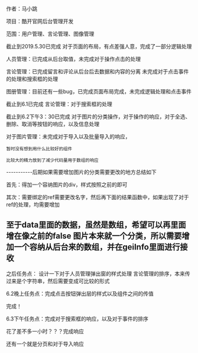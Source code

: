 作者：马小跳

项目：酷开官网后台管理开发

范围：用户管理、言论管理、图像管理

截止到2019.5.30已完成
  对于页面的布局，有点差强人意，完成了一部分逻辑处理
  
  人员管理：已完成从后台取值，未完成对于操作点击的处理
  
  言论管理：已完成留言和评论从后台后去数据和内容的分离
          未完成对于点击事件的处理和搜索框的处理
          
  图册管理：目前还有一些bug，已完成页面布局完成，未完成逻辑处理和点击事件

截止到6.1已完成
  言论管理：对于搜索框的处理
  
截止到6.2下午3：30已完成
  对于图片的分类操作，对于操作的响应，对于全选、删除、取消等按钮的响应，以及信息处理
  
  对于图片管理：未完成对于导入以及批量导入的响应，
  
    暂时没有想到用什么比较好的组件
    
    比较大的精力放到了减少代码量用于数组的响应
-----------后期如果需要增加图片的分类需要更改的地方总结如下

  首先：得加一个容纳图片的div，样式按照之前的即可
  
  其次：需要绑定的ref需要更改名字，然后再下面的结果函数中，如果出现了对于ref的处理，均需要增加
  
  至于data里面的数据，虽然是数组，希望可以再里面增在像之前的false
  图片本来就一个分类，所以需要增加一个容纳从后台来的数组，并在geiInfo里面进行接收
-----------

之后任务点：
  设计一下对于人员管理弹出窗的样式处理
  言论管理的排序，本来传过来是个字符串，然后需要变成可比较的形式
  
6.2晚上任务点：完成点击按钮弹出层的样式以及组件之间的传值

完成！

6.3下午任务点：完成对于搜索框的响应，以及对于事件的排序

花了差不多一小时？？？完成响应

还有一个就是分页和对于导入响应

